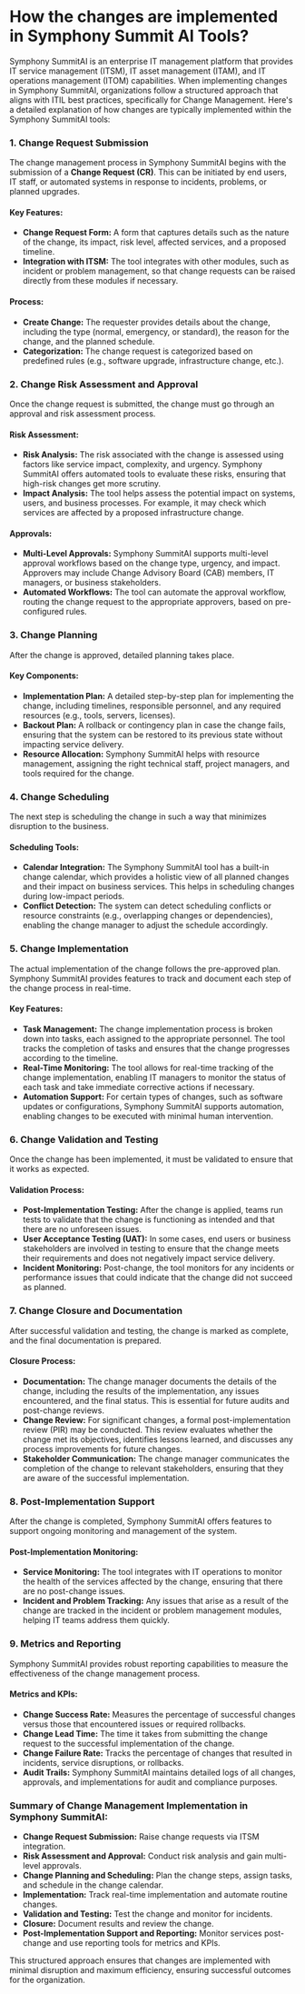 # How the changes are implemented in Symphony Summit AI Tools? 

Symphony SummitAI is an enterprise IT management platform that provides IT service management (ITSM), IT asset management (ITAM), and IT operations management (ITOM) capabilities. When implementing changes in Symphony SummitAI, organizations follow a structured approach that aligns with ITIL best practices, specifically for Change Management. Here's a detailed explanation of how changes are typically implemented within the Symphony SummitAI tools:

### 1. **Change Request Submission**
The change management process in Symphony SummitAI begins with the submission of a **Change Request (CR)**. This can be initiated by end users, IT staff, or automated systems in response to incidents, problems, or planned upgrades.

#### Key Features:
- **Change Request Form:** A form that captures details such as the nature of the change, its impact, risk level, affected services, and a proposed timeline.
- **Integration with ITSM:** The tool integrates with other modules, such as incident or problem management, so that change requests can be raised directly from these modules if necessary.
  
#### Process:
- **Create Change:** The requester provides details about the change, including the type (normal, emergency, or standard), the reason for the change, and the planned schedule.
- **Categorization:** The change request is categorized based on predefined rules (e.g., software upgrade, infrastructure change, etc.).

### 2. **Change Risk Assessment and Approval**
Once the change request is submitted, the change must go through an approval and risk assessment process.

#### Risk Assessment:
- **Risk Analysis:** The risk associated with the change is assessed using factors like service impact, complexity, and urgency. Symphony SummitAI offers automated tools to evaluate these risks, ensuring that high-risk changes get more scrutiny.
- **Impact Analysis:** The tool helps assess the potential impact on systems, users, and business processes. For example, it may check which services are affected by a proposed infrastructure change.

#### Approvals:
- **Multi-Level Approvals:** Symphony SummitAI supports multi-level approval workflows based on the change type, urgency, and impact. Approvers may include Change Advisory Board (CAB) members, IT managers, or business stakeholders.
- **Automated Workflows:** The tool can automate the approval workflow, routing the change request to the appropriate approvers, based on pre-configured rules.

### 3. **Change Planning**
After the change is approved, detailed planning takes place.

#### Key Components:
- **Implementation Plan:** A detailed step-by-step plan for implementing the change, including timelines, responsible personnel, and any required resources (e.g., tools, servers, licenses).
- **Backout Plan:** A rollback or contingency plan in case the change fails, ensuring that the system can be restored to its previous state without impacting service delivery.
- **Resource Allocation:** Symphony SummitAI helps with resource management, assigning the right technical staff, project managers, and tools required for the change.

### 4. **Change Scheduling**
The next step is scheduling the change in such a way that minimizes disruption to the business.

#### Scheduling Tools:
- **Calendar Integration:** The Symphony SummitAI tool has a built-in change calendar, which provides a holistic view of all planned changes and their impact on business services. This helps in scheduling changes during low-impact periods.
- **Conflict Detection:** The system can detect scheduling conflicts or resource constraints (e.g., overlapping changes or dependencies), enabling the change manager to adjust the schedule accordingly.

### 5. **Change Implementation**
The actual implementation of the change follows the pre-approved plan. Symphony SummitAI provides features to track and document each step of the change process in real-time.

#### Key Features:
- **Task Management:** The change implementation process is broken down into tasks, each assigned to the appropriate personnel. The tool tracks the completion of tasks and ensures that the change progresses according to the timeline.
- **Real-Time Monitoring:** The tool allows for real-time tracking of the change implementation, enabling IT managers to monitor the status of each task and take immediate corrective actions if necessary.
- **Automation Support:** For certain types of changes, such as software updates or configurations, Symphony SummitAI supports automation, enabling changes to be executed with minimal human intervention.

### 6. **Change Validation and Testing**
Once the change has been implemented, it must be validated to ensure that it works as expected.

#### Validation Process:
- **Post-Implementation Testing:** After the change is applied, teams run tests to validate that the change is functioning as intended and that there are no unforeseen issues.
- **User Acceptance Testing (UAT):** In some cases, end users or business stakeholders are involved in testing to ensure that the change meets their requirements and does not negatively impact service delivery.
- **Incident Monitoring:** Post-change, the tool monitors for any incidents or performance issues that could indicate that the change did not succeed as planned.

### 7. **Change Closure and Documentation**
After successful validation and testing, the change is marked as complete, and the final documentation is prepared.

#### Closure Process:
- **Documentation:** The change manager documents the details of the change, including the results of the implementation, any issues encountered, and the final status. This is essential for future audits and post-change reviews.
- **Change Review:** For significant changes, a formal post-implementation review (PIR) may be conducted. This review evaluates whether the change met its objectives, identifies lessons learned, and discusses any process improvements for future changes.
- **Stakeholder Communication:** The change manager communicates the completion of the change to relevant stakeholders, ensuring that they are aware of the successful implementation.

### 8. **Post-Implementation Support**
After the change is completed, Symphony SummitAI offers features to support ongoing monitoring and management of the system.

#### Post-Implementation Monitoring:
- **Service Monitoring:** The tool integrates with IT operations to monitor the health of the services affected by the change, ensuring that there are no post-change issues.
- **Incident and Problem Tracking:** Any issues that arise as a result of the change are tracked in the incident or problem management modules, helping IT teams address them quickly.

### 9. **Metrics and Reporting**
Symphony SummitAI provides robust reporting capabilities to measure the effectiveness of the change management process.

#### Metrics and KPIs:
- **Change Success Rate:** Measures the percentage of successful changes versus those that encountered issues or required rollbacks.
- **Change Lead Time:** The time it takes from submitting the change request to the successful implementation of the change.
- **Change Failure Rate:** Tracks the percentage of changes that resulted in incidents, service disruptions, or rollbacks.
- **Audit Trails:** Symphony SummitAI maintains detailed logs of all changes, approvals, and implementations for audit and compliance purposes.

### Summary of Change Management Implementation in Symphony SummitAI:
- **Change Request Submission:** Raise change requests via ITSM integration.
- **Risk Assessment and Approval:** Conduct risk analysis and gain multi-level approvals.
- **Change Planning and Scheduling:** Plan the change steps, assign tasks, and schedule in the change calendar.
- **Implementation:** Track real-time implementation and automate routine changes.
- **Validation and Testing:** Test the change and monitor for incidents.
- **Closure:** Document results and review the change.
- **Post-Implementation Support and Reporting:** Monitor services post-change and use reporting tools for metrics and KPIs.

This structured approach ensures that changes are implemented with minimal disruption and maximum efficiency, ensuring successful outcomes for the organization.
